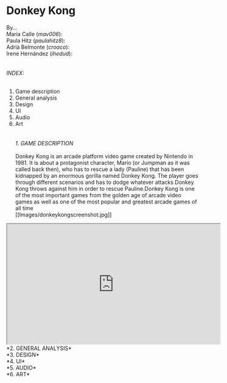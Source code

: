 # Donkey Kong<br/>
By...<br/>
Maria Calle (_mav006_):<br/>
Paula Hitz (_paulahitz8_):<br/>
Adrià Belmonte (_croaco_):<br/>
Irene Hernández (_ihedud_):<br/>
<insert photo here><br/><br/>
*INDEX:*<br/><br/>
1. Game description<br/>
2. General analysis<br/>
3. Design<br/>
4. UI<br/>
5. Audio<br/>
6. Art<br/><br/><br/>
*1. GAME DESCRIPTION*<br/><br/>
Donkey Kong is an arcade platform video game created by Nintendo in 1981. It is about a protagonist character, Mario (or Jumpman as it was called back then), who has to rescue a lady (Pauline) that has been kidnapped by an enormous gorilla named Donkey Kong. The player goes through different scenarios and has to dodge whatever attacks Donkey Kong throws against him in order to rescue Pauline.Donkey Kong is one of the most important games from the golden age of arcade video games as well as one of the most popular and greatest arcade games of all time<br/>
[[Images/donkeykongscreenshot.jpg]]
<iframe width="560" height="315" src="https://www.youtube.com/embed/rYNMatF5hcU?start=17">
</iframe><br/>
*2. GENERAL ANALYSIS*<br/>
*3. DESIGN*<br/>
*4. UI*<br/>
*5. AUDIO*<br/>
*6. ART*<br/>
